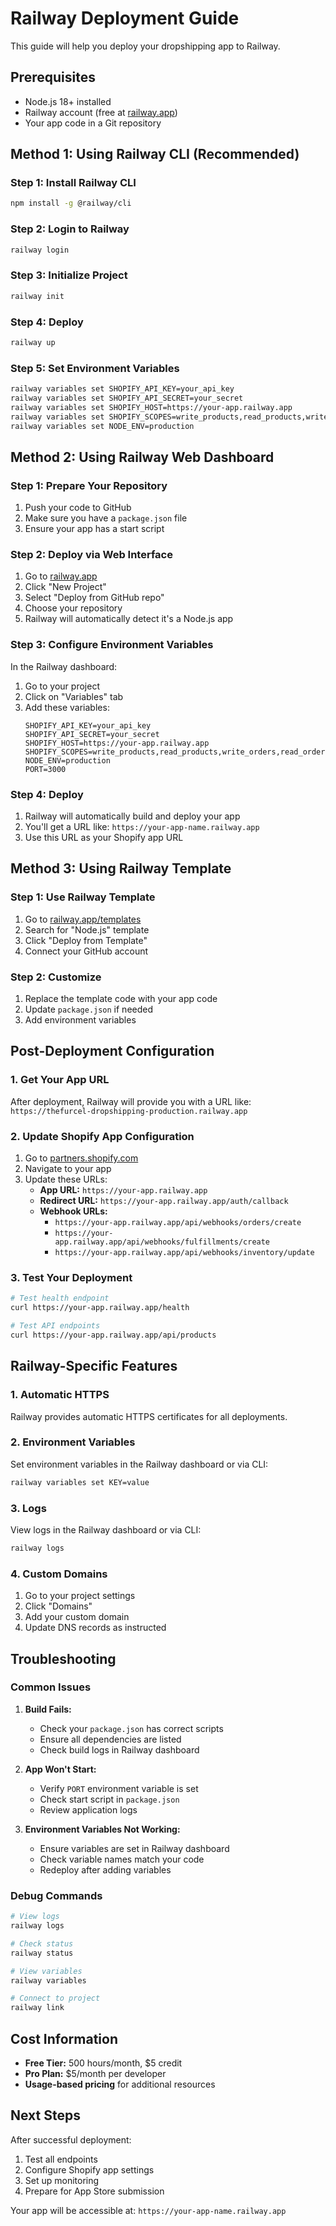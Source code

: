 # Railway Deployment Guide

This guide will help you deploy your dropshipping app to Railway.

## Prerequisites

- Node.js 18+ installed
- Railway account (free at [railway.app](https://railway.app))
- Your app code in a Git repository

## Method 1: Using Railway CLI (Recommended)

### Step 1: Install Railway CLI
```bash
npm install -g @railway/cli
```

### Step 2: Login to Railway
```bash
railway login
```

### Step 3: Initialize Project
```bash
railway init
```

### Step 4: Deploy
```bash
railway up
```

### Step 5: Set Environment Variables
```bash
railway variables set SHOPIFY_API_KEY=your_api_key
railway variables set SHOPIFY_API_SECRET=your_secret
railway variables set SHOPIFY_HOST=https://your-app.railway.app
railway variables set SHOPIFY_SCOPES=write_products,read_products,write_orders,read_orders,write_fulfillments,read_fulfillments
railway variables set NODE_ENV=production
```

## Method 2: Using Railway Web Dashboard

### Step 1: Prepare Your Repository
1. Push your code to GitHub
2. Make sure you have a `package.json` file
3. Ensure your app has a start script

### Step 2: Deploy via Web Interface
1. Go to [railway.app](https://railway.app)
2. Click "New Project"
3. Select "Deploy from GitHub repo"
4. Choose your repository
5. Railway will automatically detect it's a Node.js app

### Step 3: Configure Environment Variables
In the Railway dashboard:
1. Go to your project
2. Click on "Variables" tab
3. Add these variables:
   ```
   SHOPIFY_API_KEY=your_api_key
   SHOPIFY_API_SECRET=your_secret
   SHOPIFY_HOST=https://your-app.railway.app
   SHOPIFY_SCOPES=write_products,read_products,write_orders,read_orders,write_fulfillments,read_fulfillments
   NODE_ENV=production
   PORT=3000
   ```

### Step 4: Deploy
1. Railway will automatically build and deploy your app
2. You'll get a URL like: `https://your-app-name.railway.app`
3. Use this URL as your Shopify app URL

## Method 3: Using Railway Template

### Step 1: Use Railway Template
1. Go to [railway.app/templates](https://railway.app/templates)
2. Search for "Node.js" template
3. Click "Deploy from Template"
4. Connect your GitHub account

### Step 2: Customize
1. Replace the template code with your app code
2. Update `package.json` if needed
3. Add environment variables

## Post-Deployment Configuration

### 1. Get Your App URL
After deployment, Railway will provide you with a URL like:
`https://thefurcel-dropshipping-production.railway.app`

### 2. Update Shopify App Configuration
1. Go to [partners.shopify.com](https://partners.shopify.com)
2. Navigate to your app
3. Update these URLs:
   - **App URL:** `https://your-app.railway.app`
   - **Redirect URL:** `https://your-app.railway.app/auth/callback`
   - **Webhook URLs:**
     - `https://your-app.railway.app/api/webhooks/orders/create`
     - `https://your-app.railway.app/api/webhooks/fulfillments/create`
     - `https://your-app.railway.app/api/webhooks/inventory/update`

### 3. Test Your Deployment
```bash
# Test health endpoint
curl https://your-app.railway.app/health

# Test API endpoints
curl https://your-app.railway.app/api/products
```

## Railway-Specific Features

### 1. Automatic HTTPS
Railway provides automatic HTTPS certificates for all deployments.

### 2. Environment Variables
Set environment variables in the Railway dashboard or via CLI:
```bash
railway variables set KEY=value
```

### 3. Logs
View logs in the Railway dashboard or via CLI:
```bash
railway logs
```

### 4. Custom Domains
1. Go to your project settings
2. Click "Domains"
3. Add your custom domain
4. Update DNS records as instructed

## Troubleshooting

### Common Issues

1. **Build Fails:**
   - Check your `package.json` has correct scripts
   - Ensure all dependencies are listed
   - Check build logs in Railway dashboard

2. **App Won't Start:**
   - Verify `PORT` environment variable is set
   - Check start script in `package.json`
   - Review application logs

3. **Environment Variables Not Working:**
   - Ensure variables are set in Railway dashboard
   - Check variable names match your code
   - Redeploy after adding variables

### Debug Commands
```bash
# View logs
railway logs

# Check status
railway status

# View variables
railway variables

# Connect to project
railway link
```

## Cost Information

- **Free Tier:** 500 hours/month, $5 credit
- **Pro Plan:** $5/month per developer
- **Usage-based pricing** for additional resources

## Next Steps

After successful deployment:
1. Test all endpoints
2. Configure Shopify app settings
3. Set up monitoring
4. Prepare for App Store submission

Your app will be accessible at: `https://your-app-name.railway.app`
